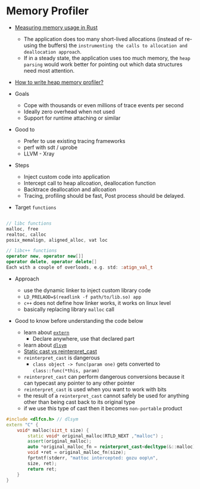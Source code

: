 # Memory Profiler

- [Measuring memory usage in Rust](https://rust-analyzer.github.io/blog/2020/12/04/measuring-memory-usage-in-rust.html)
    - The application does too many short-lived allocations (instead of re-using the buffers) the `instrumenting the calls to allocation and deallocation approach`.
    - If in a steady state, the application uses too much memory, the `heap parsing` would work better for pointing out which data structures need most attention.

- [How to write heap memory profiler?](https://youtu.be/YB0QoWI-g8E)
- Goals
    - Cope with thousands or even millions of trace events per second
    - Ideally zero overhead when not used
    - Support for runtime attaching or similar

- Good to
    - Prefer to use existing tracing frameworks
    - perf with sdt / uprobe
    - LLVM - Xray

- Steps
    - Inject custom code into application
    - Intercept call to heap allcoation, deallocation function
    - Backtrace deallocation and allcoation 
    - Tracing, profiling should be fast, Post process should be delayed.

- Target `functions`

```c++

// libc functions
malloc, free
realtoc, calloc
posix_memalign, aligned_alloc, vat loc

// libc++ functions
operator new, operator new[]]
operator delete, operator delete[]
Each with a couple of overloads, e.g. std: :atign_val_t

```
- Approach
    - use the dynamic linker to inject custom library code
    - `LD_PRELAOD=$(readlink -f path/to/lib.so) app`
    - `c++` does not define how linker works, it works on linux level
    - basically replacing library `malloc` call

- Good to know before understanding the code below    
    - learn about [`extern`](https://stackoverflow.com/questions/10422034/when-to-use-extern-in-c)
        - Declare anywhere, use that declared part
    - learn about [`dlsym`](https://pubs.opengroup.org/onlinepubs/7908799/xsh/dlsym.html#:~:text=DESCRIPTION,name%20as%20a%20character%20string.)
    - [Static cast vs reinterpret_cast](https://stackoverflow.com/questions/573294/when-to-use-reinterpret-cast)
    - `reinterpret_cast` is dangerous
        - `class object -> func(param one)` gets converted to `class::func(*this, param)`
    - `reinterpret_cast` can perform dangerous conversions because it can typecast any pointer to any other pointer
    - `reinterpret_cast` is used when you want to work with bits
    - the result of a `reinterpret_cast` cannot safely be used for anything other than being cast back to its original type
    - if we use this type of cast then it becomes `non-portable` product

```c++
#include <dlfcn.h> // dlsym
extern "C" {
    void* malloc(sizt_t size) {
        static void* original_malloc(RTLD_NEXT ,"malloc") ;
        assert(original_malloc);
        auto *original_malloc_fn = reinterpret_cast<decltype(&::malloc)> (original_malloc);
        void •ret = original_malloc_fn(size);
        fprtntf(stderr, "mattoc intercepted: gozu oop\n",
        size, ret);
        return ret;
    }
}
```
